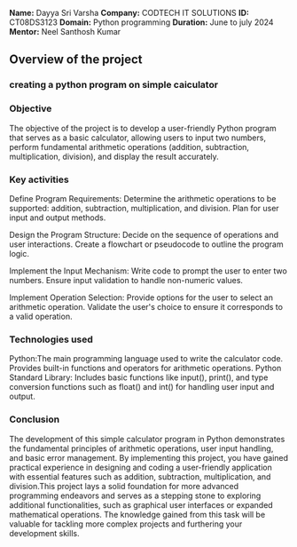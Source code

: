 **Name:** Dayya Sri Varsha
**Company:** CODTECH IT SOLUTIONS
**ID:** CT08DS3123
**Domain:** Python programming
**Duration:** June to july 2024
**Mentor:** Neel Santhosh Kumar


## Overview of the project

### creating a python program on simple caiculator

### Objective
The objective of the project is to develop a user-friendly Python program that serves as a basic calculator, allowing users to input two numbers, perform fundamental arithmetic operations (addition, subtraction, multiplication, division), and display the result accurately.

### Key activities
Define Program Requirements: Determine the arithmetic operations to be supported: addition, subtraction, multiplication, and division. Plan for user input and output methods.

Design the Program Structure: Decide on the sequence of operations and user interactions. Create a flowchart or pseudocode to outline the program logic.

Implement the Input Mechanism: Write code to prompt the user to enter two numbers. Ensure input validation to handle non-numeric values. 

Implement Operation Selection: Provide options for the user to select an arithmetic operation. Validate the user's choice to ensure it corresponds to a valid operation.

### Technologies used
Python:The main programming language used to write the calculator code. Provides built-in functions and operators for arithmetic operations.
Python Standard Library: Includes basic functions like input(), print(), and type conversion functions such as float() and int() for handling user input and output.

### Conclusion
The development of this simple calculator program in Python demonstrates the fundamental principles of arithmetic operations, user input handling, and basic error management. By implementing this project, you have gained practical experience in designing and coding a user-friendly application with essential features such as addition, subtraction, multiplication, and division.This project lays a solid foundation for more advanced programming endeavors and serves as a stepping stone to exploring additional functionalities, such as graphical user interfaces or expanded mathematical operations. The knowledge gained from this task will be valuable for tackling more complex projects and furthering your development skills.



